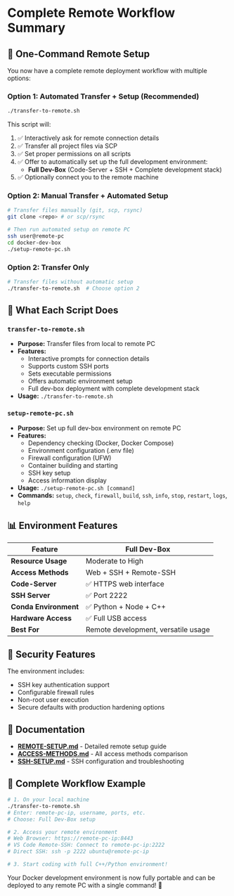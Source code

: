 # Complete Remote Workflow Summary

## 🚀 One-Command Remote Setup

You now have a complete remote deployment workflow with multiple options:

### Option 1: Automated Transfer + Setup (Recommended)
```bash
./transfer-to-remote.sh
```
This script will:
1. ✅ Interactively ask for remote connection details
2. ✅ Transfer all project files via SCP
3. ✅ Set proper permissions on all scripts
4. ✅ Offer to automatically set up the full development environment:
   - **Full Dev-Box** (Code-Server + SSH + Complete development stack)
5. ✅ Optionally connect you to the remote machine

### Option 2: Manual Transfer + Automated Setup
```bash
# Transfer files manually (git, scp, rsync)
git clone <repo> # or scp/rsync

# Then run automated setup on remote PC
ssh user@remote-pc
cd docker-dev-box
./setup-remote-pc.sh
```

### Option 2: Transfer Only
```bash
# Transfer files without automatic setup
./transfer-to-remote.sh  # Choose option 2
```

## 🎯 What Each Script Does

### `transfer-to-remote.sh`
- **Purpose:** Transfer files from local to remote PC
- **Features:**
  - Interactive prompts for connection details
  - Supports custom SSH ports
  - Sets executable permissions
  - Offers automatic environment setup
  - Full dev-box deployment with complete development stack
- **Usage:** `./transfer-to-remote.sh`

### `setup-remote-pc.sh`
- **Purpose:** Set up full dev-box environment on remote PC
- **Features:**
  - Dependency checking (Docker, Docker Compose)
  - Environment configuration (.env file)
  - Firewall configuration (UFW)
  - Container building and starting
  - SSH key setup
  - Access information display
- **Usage:** `./setup-remote-pc.sh [command]`
- **Commands:** `setup`, `check`, `firewall`, `build`, `ssh`, `info`, `stop`, `restart`, `logs`, `help`

## 📊 Environment Features

| Feature | Full Dev-Box |
|---------|-------------|
| **Resource Usage** | Moderate to High |
| **Access Methods** | Web + SSH + Remote-SSH |
| **Code-Server** | ✅ HTTPS web interface |
| **SSH Server** | ✅ Port 2222 |
| **Conda Environment** | ✅ Python + Node + C++ |
| **Hardware Access** | ✅ Full USB access |
| **Best For** | Remote development, versatile usage |

## 🔐 Security Features

The environment includes:
- SSH key authentication support
- Configurable firewall rules
- Non-root user execution
- Secure defaults with production hardening options

## 📖 Documentation

- **[REMOTE-SETUP.md](REMOTE-SETUP.md)** - Detailed remote setup guide
- **[ACCESS-METHODS.md](ACCESS-METHODS.md)** - All access methods comparison
- **[SSH-SETUP.md](SSH-SETUP.md)** - SSH configuration and troubleshooting
## 🎉 Complete Workflow Example

```bash
# 1. On your local machine
./transfer-to-remote.sh
# Enter: remote-pc-ip, username, ports, etc.
# Choose: Full Dev-Box setup

# 2. Access your remote environment
# Web Browser: https://remote-pc-ip:8443
# VS Code Remote-SSH: Connect to remote-pc-ip:2222
# Direct SSH: ssh -p 2222 ubuntu@remote-pc-ip

# 3. Start coding with full C++/Python environment!
```

Your Docker development environment is now fully portable and can be deployed to any remote PC with a single command! 🚀
